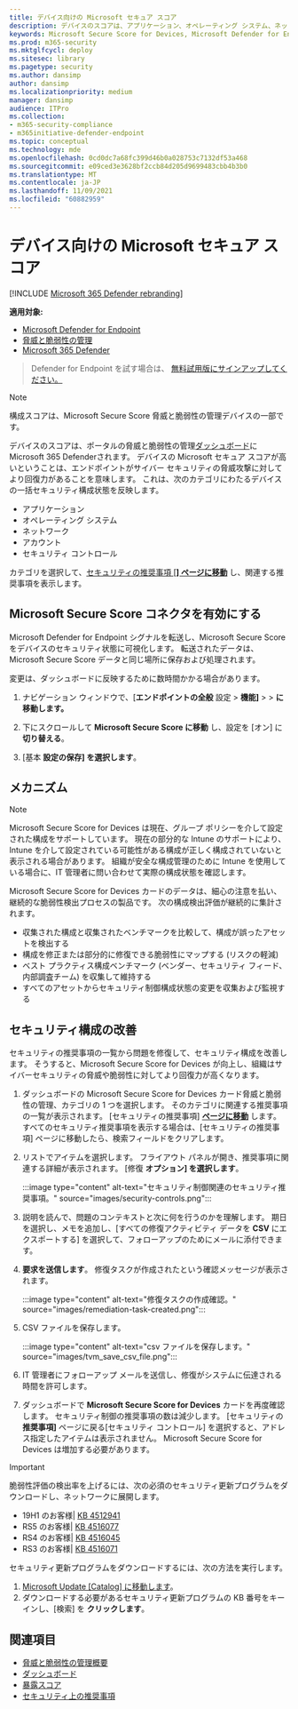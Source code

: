 ```yaml
---
title: デバイス向けの Microsoft セキュア スコア
description: デバイスのスコアは、アプリケーション、オペレーティング システム、ネットワーク、アカウント、およびセキュリティ制御全体にわたるデバイスの一括セキュリティ構成状態を示します。
keywords: Microsoft Secure Score for Devices, Microsoft Defender for Endpoint Microsoft Secure Score for Devices, secure score, configuration score, 脅威と脆弱性の管理, security controls, improvement opportunitis, security configuration score over time, security posture, baseline
ms.prod: m365-security
ms.mktglfcycl: deploy
ms.sitesec: library
ms.pagetype: security
ms.author: dansimp
author: dansimp
ms.localizationpriority: medium
manager: dansimp
audience: ITPro
ms.collection:
- m365-security-compliance
- m365initiative-defender-endpoint
ms.topic: conceptual
ms.technology: mde
ms.openlocfilehash: 0cd0dc7a68fc399d46b0a028753c7132df53a468
ms.sourcegitcommit: e09ced3e3628bf2ccb84d205d9699483cbb4b3b0
ms.translationtype: MT
ms.contentlocale: ja-JP
ms.lasthandoff: 11/09/2021
ms.locfileid: "60882959"
---
```

# <a name="microsoft-secure-score-for-devices"></a>デバイス向けの Microsoft セキュア スコア

[!INCLUDE [Microsoft 365 Defender rebranding](../../includes/microsoft-defender.md)]

**適用対象:**

- [Microsoft Defender for Endpoint](https://go.microsoft.com/fwlink/?linkid=2154037)
- [脅威と脆弱性の管理](next-gen-threat-and-vuln-mgt.md)
- [Microsoft 365 Defender](https://go.microsoft.com/fwlink/?linkid=2118804)

> Defender for Endpoint を試す場合は、 [無料試用版にサインアップしてください。](https://signup.microsoft.com/create-account/signup?products=7f379fee-c4f9-4278-b0a1-e4c8c2fcdf7e&ru=https://aka.ms/MDEp2OpenTrial?ocid=docs-wdatp-pullalerts-abovefoldlink)

> [!NOTE]
> 構成スコアは、Microsoft Secure Score 脅威と脆弱性の管理デバイスの一部です。

デバイスのスコアは、ポータルの脅威と脆弱性の管理[ダッシュボード](tvm-dashboard-insights.md)にMicrosoft 365 Defenderされます。 デバイスの Microsoft セキュア スコアが高いということは、エンドポイントがサイバー セキュリティの脅威攻撃に対してより回復力があることを意味します。 これは、次のカテゴリにわたるデバイスの一括セキュリティ構成状態を反映します。

- アプリケーション
- オペレーティング システム
- ネットワーク
- アカウント
- セキュリティ コントロール

カテゴリを選択して、[セキュリティの推奨事項 [**] ページに移動**](tvm-security-recommendation.md) し、関連する推奨事項を表示します。

## <a name="turn-on-the-microsoft-secure-score-connector"></a>Microsoft Secure Score コネクタを有効にする

Microsoft Defender for Endpoint シグナルを転送し、Microsoft Secure Score をデバイスのセキュリティ状態に可視化します。 転送されたデータは、Microsoft Secure Score データと同じ場所に保存および処理されます。

変更は、ダッシュボードに反映するために数時間かかる場合があります。

1. ナビゲーション ウィンドウで、[**エンドポイントの全般** 設定 \> **機能]** \>  \> **に移動します。**

2. 下にスクロールして **Microsoft Secure Score に移動** し、設定を [オン] に **切り替える**。

3. [基本 **設定の保存] を選択します**。

## <a name="how-it-works"></a>メカニズム

> [!NOTE]
> Microsoft Secure Score for Devices は現在、グループ ポリシーを介して設定された構成をサポートしています。 現在の部分的な Intune のサポートにより、Intune を介して設定されている可能性がある構成が正しく構成されていないと表示される場合があります。 組織が安全な構成管理のために Intune を使用している場合に、IT 管理者に問い合わせて実際の構成状態を確認します。

Microsoft Secure Score for Devices カードのデータは、細心の注意を払い、継続的な脆弱性検出プロセスの製品です。 次の構成検出評価が継続的に集計されます。

- 収集された構成と収集されたベンチマークを比較して、構成が誤ったアセットを検出する
- 構成を修正または部分的に修復できる脆弱性にマップする (リスクの軽減)
- ベスト プラクティス構成ベンチマーク (ベンダー、セキュリティ フィード、内部調査チーム) を収集して維持する
- すべてのアセットからセキュリティ制御構成状態の変更を収集および監視する

## <a name="improve-your-security-configuration"></a>セキュリティ構成の改善

セキュリティの推奨事項の一覧から問題を修復して、セキュリティ構成を改善します。 そうすると、Microsoft Secure Score for Devices が向上し、組織はサイバーセキュリティの脅威や脆弱性に対してより回復力が高くなります。

1. ダッシュボードの Microsoft Secure Score for Devices カード脅威と脆弱性の管理、カテゴリの 1 つを選択します。 そのカテゴリに関連する推奨事項の一覧が表示されます。 [セキュリティの推奨事項] [**ページに移動**](tvm-security-recommendation.md) します。 すべてのセキュリティ推奨事項を表示する場合は、[セキュリティの推奨事項] ページに移動したら、検索フィールドをクリアします。

2. リストでアイテムを選択します。 フライアウト パネルが開き、推奨事項に関連する詳細が表示されます。 [修復 **オプション] を選択します**。

   :::image type="content" alt-text="セキュリティ制御関連のセキュリティ推奨事項。" source="images/security-controls.png":::

3. 説明を読んで、問題のコンテキストと次に何を行うのかを理解します。 期日を選択し、メモを追加し、[すべての修復アクティビティ データを **CSV** にエクスポートする] を選択して、フォローアップのためにメールに添付できます。

4. **要求を送信します**。 修復タスクが作成されたという確認メッセージが表示されます。

   :::image type="content" alt-text="修復タスクの作成確認。" source="images/remediation-task-created.png":::

5. CSV ファイルを保存します。

   :::image type="content" alt-text="csv ファイルを保存します。" source="images/tvm_save_csv_file.png":::

6. IT 管理者にフォローアップ メールを送信し、修復がシステムに伝達される時間を許可します。

7. ダッシュボードで **Microsoft Secure Score for Devices** カードを再度確認します。 セキュリティ制御の推奨事項の数は減少します。 [セキュリティの **推奨事項]** ページに戻る[セキュリティ コントロール] を選択すると、アドレス指定したアイテムは表示されません。 Microsoft Secure Score for Devices は増加する必要があります。

> [!IMPORTANT]
>脆弱性評価の検出率を上げるには、次の必須のセキュリティ更新プログラムをダウンロードし、ネットワークに展開します。
>
> - 19H1 のお客様| [KB 4512941](https://support.microsoft.com/help/4512941/windows-10-update-kb4512941)
> - RS5 のお客様| [KB 4516077](https://support.microsoft.com/help/4516077/windows-10-update-kb4516077)
> - RS4 のお客様| [KB 4516045](https://support.microsoft.com/help/4516045/windows-10-update-kb4516045)
> - RS3 のお客様| [KB 4516071](https://support.microsoft.com/help/4516071/windows-10-update-kb4516071)
>
> セキュリティ更新プログラムをダウンロードするには、次の方法を実行します。
>
> 1. [Microsoft Update [Catalog] に移動します](https://www.catalog.update.microsoft.com/home.aspx)。
> 2. ダウンロードする必要があるセキュリティ更新プログラムの KB 番号をキーインし、[検索] を **クリックします**。

## <a name="related-topics"></a>関連項目

- [脅威と脆弱性の管理概要](next-gen-threat-and-vuln-mgt.md)
- [ダッシュボード](tvm-dashboard-insights.md)
- [暴露スコア](tvm-exposure-score.md)
- [セキュリティ上の推奨事項](tvm-security-recommendation.md)
